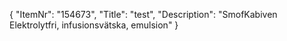 {
  "ItemNr": "154673",
  "Title": "test",
  "Description": "SmofKabiven Elektrolytfri, infusionsvätska, emulsion"
}